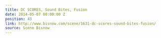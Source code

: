 ```yaml
---
title: DC SCORES, Sound Bites, Fusion
date: 2014-05-07 00:00:00 Z
position: 43
link: http://www.bisnow.com/scene/1631-dc-scores-sound-bites-fusion/
source: Scene Bisnow
---
```


